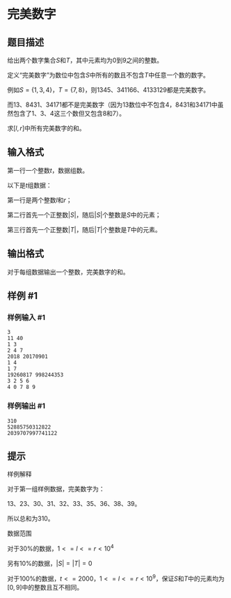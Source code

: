 # 完美数字

## 题目描述

给出两个数字集合$S$和$T$，其中元素均为$0$到$9$之间的整数。

定义“完美数字”为数位中包含$S$中所有的数且不包含$T$中任意一个数的数字。

例如$S=\{1,3,4\}$，$T=\{7,8\}$，则$1345$、$341166$、$4133129$都是完美数字。

而$13$、$8431$、$34171$都不是完美数字（因为$13$数位中不包含$4$，$8431$和$34171$中虽然包含了$1$、$3$、$4$这三个数但又包含$8$和$7$）。

求$[l,r]$中所有完美数字的和。

## 输入格式

第一行一个整数$t$，数据组数。

以下是$t$组数据：

第一行是两个整数$l$和$r$；

第二行首先一个正整数$|S|$，随后$|S|$个整数是$S$中的元素；

第三行首先一个正整数$|T|$，随后$|T|$个整数是$T$中的元素。


## 输出格式

对于每组数据输出一个整数，完美数字的和。

## 样例 #1

### 样例输入 #1
```
3
11 40
1 3
2 4 7
2018 20170901
1 4
1 7
19260817 998244353
3 2 5 6
4 0 7 8 9
```

### 样例输出 #1

```
310
52885750312822
2039707997741122
```

## 提示

样例解释

对于第一组样例数据，完美数字为：

$13$、$23$、$30$、$31$、$32$、$33$、$35$、$36$、$38$、$39$。

所以总和为$310$。

数据范围

对于$30\%$的数据，$1<=l<=r<10^4$

另有$10\%$的数据，$|S|=|T|=0$

对于$100\%$的数据，$t<=2000$，$1<=l<=r<10^9$，保证$S$和$T$中的元素均为$[0,9]$中的整数且互不相同。

